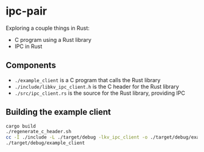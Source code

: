 # ipc-pair

Exploring a couple things in Rust:
- C program using a Rust library
- IPC in Rust

## Components
- `./example_client` is a C program that calls the Rust library
- `./include/libkv_ipc_client.h` is the C header for the Rust library
- `./src/ipc_client.rs` is the source for the Rust library, providing IPC

## Building the example client
```sh
cargo build
./regenerate_c_header.sh
cc -I ./include -L ./target/debug -lkv_ipc_client -o ./target/debug/example_client ./example_client/example_client.c
./target/debug/example_client
```

